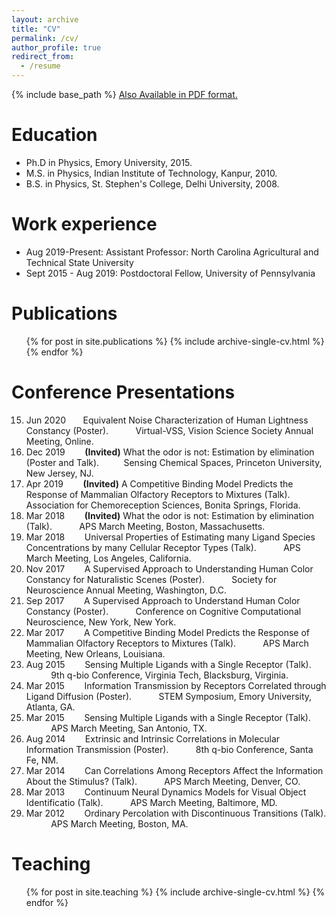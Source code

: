 ```yaml
---
layout: archive
title: "CV"
permalink: /cv/
author_profile: true
redirect_from:
  - /resume
---
```


{% include base_path %}
[Also Available in PDF format.](https://vijaysinghncat.github.io/files/VijaySinghCV.pdf)
                                        
Education
======
* Ph.D in Physics, Emory University, 2015.
* M.S. in Physics,  Indian Institute of Technology, Kanpur, 2010.
* B.S. in Physics, St. Stephen's College, Delhi University, 2008.

Work experience
======
* Aug 2019-Present: Assistant Professor: North Carolina Agricultural and Technical State University
* Sept 2015 - Aug 2019: Postdoctoral Fellow, University of Pennsylvania
  

Publications
======
  <ul>{% for post in site.publications %}
    {% include archive-single-cv.html %}
  {% endfor %}</ul>
  
Conference Presentations
======
15. Jun 2020 &nbsp;&nbsp;&nbsp;&nbsp;&nbsp;&nbsp;Equivalent Noise Characterization of Human Lightness Constancy (Poster). 
    &nbsp;&nbsp;&nbsp;&nbsp;&nbsp;&nbsp;&nbsp;&nbsp;&nbsp; Virtual-VSS, Vision Science Society Annual Meeting, Online.
14. Dec 2019 &nbsp;&nbsp;&nbsp;&nbsp;&nbsp;&nbsp;    **(Invited)** What the odor is not: Estimation by elimination (Poster and Talk). 
    &nbsp;&nbsp;&nbsp;&nbsp;&nbsp;&nbsp;&nbsp;&nbsp;&nbsp;Sensing Chemical Spaces, Princeton University, New Jersey, NJ.
13. Apr 2019 &nbsp;&nbsp;&nbsp;&nbsp;&nbsp;&nbsp;    **(Invited)** A Competitive Binding Model Predicts the Response of Mammalian Olfactory Receptors to Mixtures (Talk). 
    &nbsp;&nbsp;&nbsp;&nbsp;&nbsp;&nbsp;&nbsp;&nbsp;&nbsp; Association for Chemoreception Sciences, Bonita Springs, Florida.
12. Mar 2018 &nbsp;&nbsp;&nbsp;&nbsp;&nbsp;&nbsp;    **(Invited)** What the odor is not: Estimation by elimination (Talk).
    &nbsp;&nbsp;&nbsp;&nbsp;&nbsp;&nbsp;&nbsp;&nbsp;&nbsp; APS March Meeting, Boston, Massachusetts.
11. Mar 2018  &nbsp;&nbsp;&nbsp;&nbsp;&nbsp;&nbsp;  Universal Properties of Estimating many Ligand Species Concentrations by many Cellular Receptor Types  (Talk).
    &nbsp;&nbsp;&nbsp;&nbsp;&nbsp;&nbsp;&nbsp;&nbsp;&nbsp; APS March Meeting, Los Angeles, California.
10. Nov 2017  &nbsp;&nbsp;&nbsp;&nbsp;&nbsp;&nbsp;  A Supervised Approach to Understanding Human Color Constancy for Naturalistic Scenes (Poster).
    &nbsp;&nbsp;&nbsp;&nbsp;&nbsp;&nbsp;&nbsp;&nbsp;&nbsp; Society for Neuroscience Annual Meeting, Washington, D.C.
9. Sep 2017  &nbsp;&nbsp;&nbsp;&nbsp;&nbsp;&nbsp;  A Supervised Approach to Understand Human Color Constancy (Poster).
    &nbsp;&nbsp;&nbsp;&nbsp;&nbsp;&nbsp;&nbsp;&nbsp;&nbsp; Conference on Cognitive Computational Neuroscience, New York, New York.
8. Mar 2017  &nbsp;&nbsp;&nbsp;&nbsp;&nbsp;&nbsp;  A Competitive Binding Model Predicts the Response of Mammalian Olfactory Receptors to Mixtures  (Talk). 
    &nbsp;&nbsp;&nbsp;&nbsp;&nbsp;&nbsp;&nbsp;&nbsp;&nbsp; APS March Meeting, New Orleans, Louisiana.
7. Aug 2015  &nbsp;&nbsp;&nbsp;&nbsp;&nbsp;&nbsp;  Sensing Multiple Ligands with a Single Receptor (Talk).
    &nbsp;&nbsp;&nbsp;&nbsp;&nbsp;&nbsp;&nbsp;&nbsp;&nbsp; 9th q-bio Conference, Virginia Tech, Blacksburg, Virginia.
6. Mar 2015  &nbsp;&nbsp;&nbsp;&nbsp;&nbsp;&nbsp;  Information Transmission by Receptors Correlated through Ligand Diffusion (Poster).
    &nbsp;&nbsp;&nbsp;&nbsp;&nbsp;&nbsp;&nbsp;&nbsp;&nbsp; STEM Symposium, Emory University, Atlanta, GA.
5. Mar 2015  &nbsp;&nbsp;&nbsp;&nbsp;&nbsp;&nbsp;  Sensing Multiple Ligands with a Single Receptor (Talk).
    &nbsp;&nbsp;&nbsp;&nbsp;&nbsp;&nbsp;&nbsp;&nbsp;&nbsp; APS March Meeting, San Antonio, TX.
4. Aug 2014  &nbsp;&nbsp;&nbsp;&nbsp;&nbsp;&nbsp;  Extrinsic and Intrinsic Correlations in Molecular Information Transmission (Poster). 
    &nbsp;&nbsp;&nbsp;&nbsp;&nbsp;&nbsp;&nbsp;&nbsp;&nbsp; 8th q-bio Conference, Santa Fe, NM.
3. Mar 2014  &nbsp;&nbsp;&nbsp;&nbsp;&nbsp;&nbsp;  Can Correlations Among Receptors Affect the Information About the Stimulus?  (Talk).
    &nbsp;&nbsp;&nbsp;&nbsp;&nbsp;&nbsp;&nbsp;&nbsp;&nbsp; APS March Meeting, Denver, CO.
2. Mar 2013  &nbsp;&nbsp;&nbsp;&nbsp;&nbsp;&nbsp;  Continuum Neural Dynamics Models for Visual Object Identificatio (Talk).
    &nbsp;&nbsp;&nbsp;&nbsp;&nbsp;&nbsp;&nbsp;&nbsp;&nbsp; APS March Meeting, Baltimore, MD.
1. Mar 2012  &nbsp;&nbsp;&nbsp;&nbsp;&nbsp;&nbsp;  Ordinary Percolation with Discontinuous Transitions (Talk).
    &nbsp;&nbsp;&nbsp;&nbsp;&nbsp;&nbsp;&nbsp;&nbsp;&nbsp; APS March Meeting, Boston, MA.
  
Teaching
======
  <ul>{% for post in site.teaching %}
    {% include archive-single-cv.html %}
  {% endfor %}</ul>

